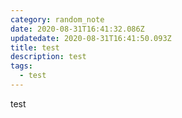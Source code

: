 ```yaml
---
category: random_note
date: 2020-08-31T16:41:32.086Z
updatedate: 2020-08-31T16:41:50.093Z
title: test
description: test
tags:
  - test
---
```

test